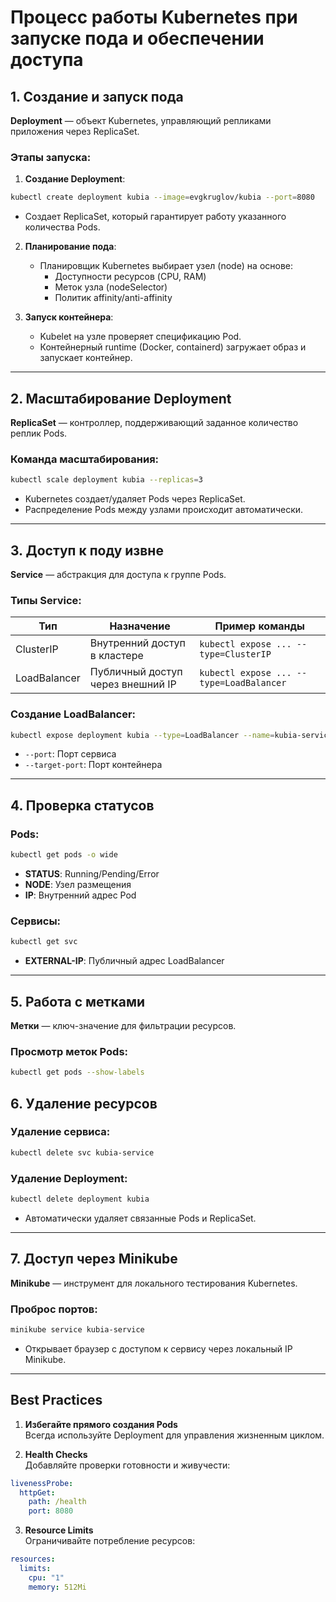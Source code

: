 # Процесс работы Kubernetes при запуске пода и обеспечении доступа

## 1. Создание и запуск пода
**Deployment** — объект Kubernetes, управляющий репликами приложения через ReplicaSet.

### Этапы запуска:
1. **Создание Deployment**:
```bash
kubectl create deployment kubia --image=evgkruglov/kubia --port=8080
```
   - Создает ReplicaSet, который гарантирует работу указанного количества Pods.

2. **Планирование пода**:
   - Планировщик Kubernetes выбирает узел (node) на основе:
     - Доступности ресурсов (CPU, RAM)
     - Меток узла (nodeSelector)
     - Политик affinity/anti-affinity

3. **Запуск контейнера**:
   - Kubelet на узле проверяет спецификацию Pod.
   - Контейнерный runtime (Docker, containerd) загружает образ и запускает контейнер.

---

## 2. Масштабирование Deployment
**ReplicaSet** — контроллер, поддерживающий заданное количество реплик Pods.

### Команда масштабирования:
```bash
kubectl scale deployment kubia --replicas=3
```
- Kubernetes создает/удаляет Pods через ReplicaSet.
- Распределение Pods между узлами происходит автоматически.

---

## 3. Доступ к поду извне
**Service** — абстракция для доступа к группе Pods.

### Типы Service:
| Тип           | Назначение                          | Пример команды                     |
|---------------|-------------------------------------|------------------------------------|
| ClusterIP     | Внутренний доступ в кластере        | `kubectl expose ... --type=ClusterIP` |
| LoadBalancer  | Публичный доступ через внешний IP   | `kubectl expose ... --type=LoadBalancer` |

### Создание LoadBalancer:
```bash
kubectl expose deployment kubia --type=LoadBalancer --name=kubia-service --port=8080 --target-port=8080
```
- `--port`: Порт сервиса
- `--target-port`: Порт контейнера

---

## 4. Проверка статусов
### Pods:
```bash
kubectl get pods -o wide
```
- **STATUS**: Running/Pending/Error
- **NODE**: Узел размещения
- **IP**: Внутренний адрес Pod

### Сервисы:
```bash
kubectl get svc
```
- **EXTERNAL-IP**: Публичный адрес LoadBalancer

---

## 5. Работа с метками
**Метки** — ключ-значение для фильтрации ресурсов.

### Просмотр меток Pods:
```bash
kubectl get pods --show-labels
```

## 6. Удаление ресурсов
### Удаление сервиса:
```bash
kubectl delete svc kubia-service
```

### Удаление Deployment:
```bash
kubectl delete deployment kubia
```
- Автоматически удаляет связанные Pods и ReplicaSet.

---

## 7. Доступ через Minikube
**Minikube** — инструмент для локального тестирования Kubernetes.

### Проброс портов:
```bash
minikube service kubia-service
```
- Открывает браузер с доступом к сервису через локальный IP Minikube.

---

## Best Practices
1. **Избегайте прямого создания Pods**  
   Всегда используйте Deployment для управления жизненным циклом.

2. **Health Checks**  
   Добавляйте проверки готовности и живучести:
```yaml
livenessProbe:
  httpGet:
    path: /health
    port: 8080
```

3. **Resource Limits**  
   Ограничивайте потребление ресурсов:
```yaml
resources:
  limits:
    cpu: "1"
    memory: 512Mi
```